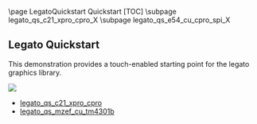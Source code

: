\page LegatoQuickstart Quickstart
[TOC]
\subpage legato_qs_c21_xpro_cpro_X
\subpage legato_qs_e54_cu_cpro_spi_X

## Legato Quickstart

This demonstration provides a touch-enabled starting point for the legato graphics library. 

![](https://microchip-mplab-harmony.github.io/gfx/aria_quickstart_screen.png)

* [legato_qs_c21_xpro_cpro](legato_qs_c21_xpro_cpro/readme.md)
* [legato_qs_mzef_cu_tm4301b](legato_qs_mzef_cu_tm4301b/readme.md)

